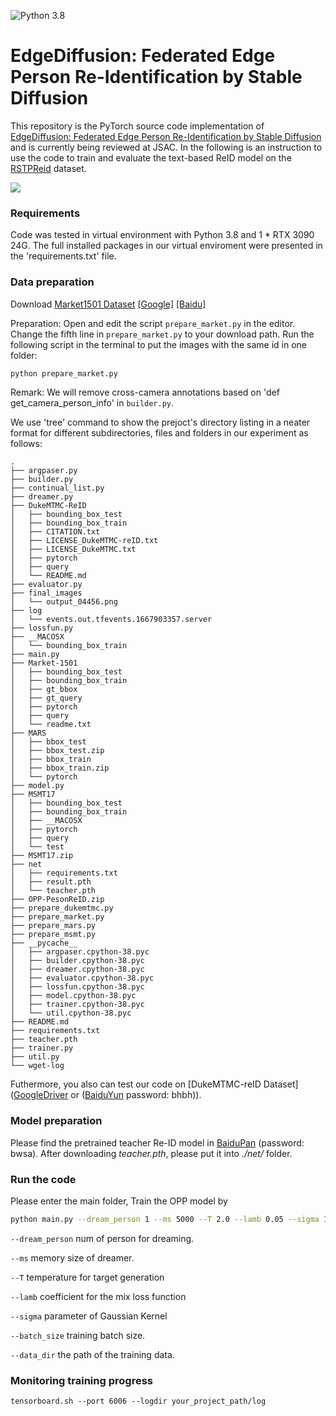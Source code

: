 ![Python 3.8](https://img.shields.io/badge/python-3.8-green.svg)
# EdgeDiffusion: Federated Edge Person Re-Identification by Stable Diffusion
This repository is the PyTorch source code implementation of 
[EdgeDiffusion: Federated Edge Person Re-Identification by Stable Diffusion]() and is currently being reviewed at JSAC. In the following is an instruction to use the code
to train and evaluate the text-based ReID model on the [RSTPReid](
https://zheng-lab.cecs.anu.edu.au/Project/project_reid.html) dataset.

<img src="https://github.com/honestws/TextEdgeReID/blob/master/illustrate.svg"/><br/>  

### Requirements

Code was tested in virtual environment with Python 3.8 and 1 * RTX 3090 24G. 
The full installed packages in our virtual enviroment  were presented in the 'requirements.txt' file. 

### Data preparation
Download [Market1501 Dataset](https://zheng-lab.cecs.anu.edu.au/Project/project_reid.html) [[Google]](https://drive.google.com/file/d/0B8-rUzbwVRk0c054eEozWG9COHM/view) [[Baidu]](https://pan.baidu.com/s/1ntIi2Op)

Preparation: Open and edit the script `prepare_market.py` in the editor. Change the fifth line in `prepare_market.py` to your download path. Run the following script in the terminal to put the images with the same id in one folder:
```bash
python prepare_market.py
```

Remark: We will remove cross-camera annotations based on 'def get_camera_person_info' in `builder.py`.

We use 'tree' command to show the prejoct's directory listing
in a neater format for different subdirectories, files and folders in our experiment as follows:
```
.
├── argpaser.py
├── builder.py
├── continual_list.py
├── dreamer.py
├── DukeMTMC-ReID
│   ├── bounding_box_test
│   ├── bounding_box_train
│   ├── CITATION.txt
│   ├── LICENSE_DukeMTMC-reID.txt
│   ├── LICENSE_DukeMTMC.txt
│   ├── pytorch
│   ├── query
│   └── README.md
├── evaluator.py
├── final_images
│   └── output_04456.png
├── log
│   └── events.out.tfevents.1667903357.server
├── lossfun.py
├── __MACOSX
│   └── bounding_box_train
├── main.py
├── Market-1501
│   ├── bounding_box_test
│   ├── bounding_box_train
│   ├── gt_bbox
│   ├── gt_query
│   ├── pytorch
│   ├── query
│   └── readme.txt
├── MARS
│   ├── bbox_test
│   ├── bbox_test.zip
│   ├── bbox_train
│   ├── bbox_train.zip
│   └── pytorch
├── model.py
├── MSMT17
│   ├── bounding_box_test
│   ├── bounding_box_train
│   ├── __MACOSX
│   ├── pytorch
│   ├── query
│   └── test
├── MSMT17.zip
├── net
│   ├── requirements.txt
│   ├── result.pth
│   └── teacher.pth
├── OPP-PesonReID.zip
├── prepare_dukemtmc.py
├── prepare_market.py
├── prepare_mars.py
├── prepare_msmt.py
├── __pycache__
│   ├── argpaser.cpython-38.pyc
│   ├── builder.cpython-38.pyc
│   ├── dreamer.cpython-38.pyc
│   ├── evaluator.cpython-38.pyc
│   ├── lossfun.cpython-38.pyc
│   ├── model.cpython-38.pyc
│   ├── trainer.cpython-38.pyc
│   └── util.cpython-38.pyc
├── README.md
├── requirements.txt
├── teacher.pth
├── trainer.py
├── util.py
└── wget-log
```
Futhermore, you also can test our code on [DukeMTMC-reID Dataset]([GoogleDriver](https://drive.google.com/open?id=1jjE85dRCMOgRtvJ5RQV9-Afs-2_5dY3O) or ([BaiduYun](https://pan.baidu.com/s/1jS0XM7Var5nQGcbf9xUztw) password: bhbh)).
### Model preparation
Please find the pretrained teacher Re-ID model in
[BaiduPan](https://pan.baidu.com/s/15h4UAkAMghtVCZUcz24OFw) (password: bwsa).
After downloading *teacher.pth*, please put it into *./net/* folder.


### Run the code

Please enter the main folder, Train the OPP model by
```bash
python main.py --dream_person 1 --ms 5000 --T 2.0 --lamb 0.05 --sigma 1.0 --batch_size 32  --data_dir your_project_path/OPP-PersonReID/Market-1501/pytorch/
```
`--dream_person` num of person for dreaming.

`--ms` memory size of dreamer.

`--T` temperature for target generation

`--lamb` coefficient for the mix loss function

`--sigma` parameter of Gaussian Kernel

`--batch_size` training batch size.

`--data_dir` the path of the training data.

### Monitoring training progress
```
tensorboard.sh --port 6006 --logdir your_project_path/log
```


